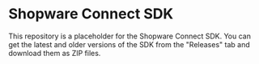 # Shopware Connect SDK

This repository is a placeholder for the Shopware Connect SDK.  You can get the
latest and older versions of the SDK from the "Releases" tab and download them
as ZIP files.
